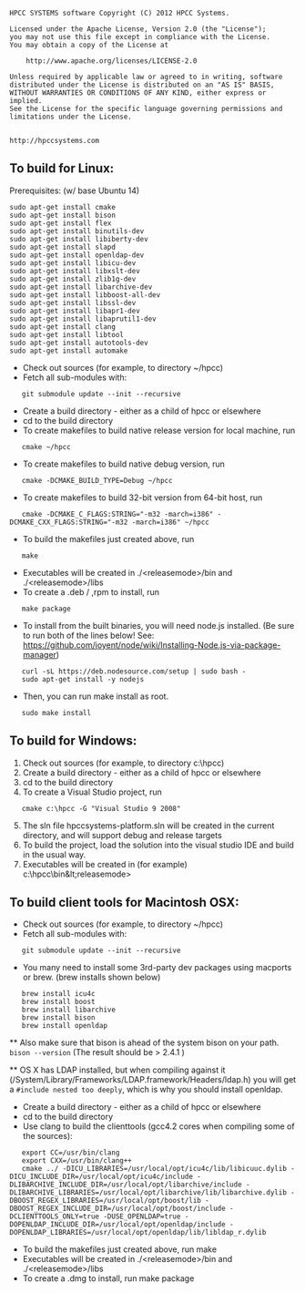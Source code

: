 ```
HPCC SYSTEMS software Copyright (C) 2012 HPCC Systems.

Licensed under the Apache License, Version 2.0 (the "License");
you may not use this file except in compliance with the License.
You may obtain a copy of the License at

    http://www.apache.org/licenses/LICENSE-2.0

Unless required by applicable law or agreed to in writing, software
distributed under the License is distributed on an "AS IS" BASIS,
WITHOUT WARRANTIES OR CONDITIONS OF ANY KIND, either express or implied.
See the License for the specific language governing permissions and
limitations under the License.


http://hpccsystems.com
```

To build for Linux:
-------------------

Prerequisites: (w/ base Ubuntu 14)
```
sudo apt-get install cmake
sudo apt-get install bison
sudo apt-get install flex
sudo apt-get install binutils-dev
sudo apt-get install libiberty-dev
sudo apt-get install slapd
sudo apt-get install openldap-dev
sudo apt-get install libicu-dev
sudo apt-get install libxslt-dev
sudo apt-get install zlib1g-dev
sudo apt-get install libarchive-dev
sudo apt-get install libboost-all-dev
sudo apt-get install libssl-dev
sudo apt-get install libapr1-dev
sudo apt-get install libaprutil1-dev
sudo apt-get install clang
sudo apt-get install libtool
sudo apt-get install autotools-dev
sudo apt-get install automake
```

* Check out sources (for example, to directory ~/hpcc)
* Fetch all sub-modules with:

```
   git submodule update --init --recursive
```
* Create a build directory - either as a child of hpcc or elsewhere
* cd to the build directory
* To create makefiles to build native release version for local machine, run
```
   cmake ~/hpcc
```
* To create makefiles to build native debug version, run
```
   cmake -DCMAKE_BUILD_TYPE=Debug ~/hpcc
```
*  To create makefiles to build 32-bit version from 64-bit host, run
```
   cmake -DCMAKE_C_FLAGS:STRING="-m32 -march=i386" -DCMAKE_CXX_FLAGS:STRING="-m32 -march=i386" ~/hpcc
```
* To build the makefiles just created above, run
```
   make
```
* Executables will be created in ./&lt;releasemode&gt;/bin and ./&lt;releasemode&gt;/libs
* To create a .deb / ,rpm to install, run
```
   make package
```

* To install from the built binaries, you will need node.js installed.
(Be sure to run both of the lines below!  See: https://github.com/joyent/node/wiki/Installing-Node.js-via-package-manager)
```
   curl -sL https://deb.nodesource.com/setup | sudo bash -
   sudo apt-get install -y nodejs
```

* Then, you can run make install as root.
```
   sudo make install
```


To build for Windows:
---------------------

1. Check out sources (for example, to directory c:\hpcc)
2. Create a build directory - either as a child of hpcc or elsewhere
3. cd to the build directory
4. To create a Visual Studio project, run
```
   cmake c:\hpcc -G "Visual Studio 9 2008"
```
5. The sln file hpccsystems-platform.sln will be created in the current directory, and will support debug and release targets
6. To build the project, load the solution into the visual studio IDE and build in the usual way.
7. Executables will be created in (for example) c:\hpcc\bin\&lt;releasemode&gt;

To build client tools for Macintosh OSX:
----------------------------------------

* Check out sources (for example, to directory ~/hpcc)
* Fetch all sub-modules with:

```
   git submodule update --init --recursive
```
* You many need to install some 3rd-party dev packages using macports or brew. (brew installs shown below)

```
   brew install icu4c
   brew install boost
   brew install libarchive
   brew install bison
   brew install openldap
```

** Also make sure that bison is ahead of the system bison on your path.
`bison --version`
(The result should be > 2.4.1 )

** OS X has LDAP installed, but when compiling against it (/System/Library/Frameworks/LDAP.framework/Headers/ldap.h) you will get a `#include nested too deeply`, which is why you should install openldap.

* Create a build directory - either as a child of hpcc or elsewhere
* cd to the build directory
* Use clang to build the clienttools (gcc4.2 cores when compiling some of the sources):

```
   export CC=/usr/bin/clang
   export CXX=/usr/bin/clang++
   cmake ../ -DICU_LIBRARIES=/usr/local/opt/icu4c/lib/libicuuc.dylib -DICU_INCLUDE_DIR=/usr/local/opt/icu4c/include -DLIBARCHIVE_INCLUDE_DIR=/usr/local/opt/libarchive/include -DLIBARCHIVE_LIBRARIES=/usr/local/opt/libarchive/lib/libarchive.dylib -DBOOST_REGEX_LIBRARIES=/usr/local/opt/boost/lib -DBOOST_REGEX_INCLUDE_DIR=/usr/local/opt/boost/include -DCLIENTTOOLS_ONLY=true -DUSE_OPENLDAP=true -DOPENLDAP_INCLUDE_DIR=/usr/local/opt/openldap/include -DOPENLDAP_LIBRARIES=/usr/local/opt/openldap/lib/libldap_r.dylib
```

* To build the makefiles just created above, run
   make
* Executables will be created in ./&lt;releasemode&gt;/bin and ./&lt;releasemode&gt;/libs
* To create a .dmg to install, run
   make package


